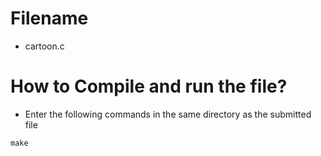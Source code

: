# Filename 
- cartoon.c

# How to Compile and run the file?

- Enter the following commands in the same directory as the submitted file

```
make
```